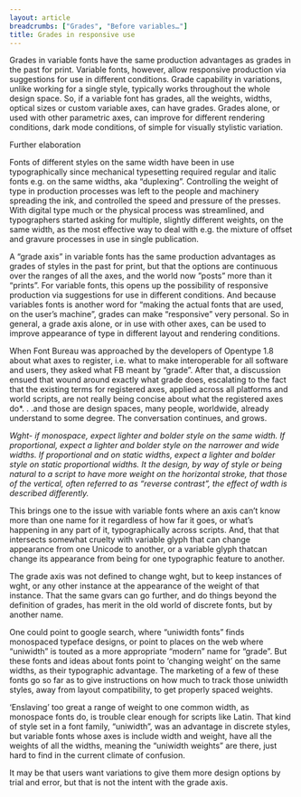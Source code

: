 ```yaml
---
layout: article
breadcrumbs: ["Grades", "Before variables…"]
title: Grades in responsive use
---
```


Grades in variable fonts have the same production advantages as grades in the past for print. Variable fonts, however, allow responsive production via suggestions for use in different conditions. Grade capability in variations, unlike working for a single style, typically works throughout the whole design space. So, if a variable font has grades, all the weights, widths, optical sizes or custom variable axes, can have grades. Grades alone, or used with other parametric axes, can improve for different rendering conditions, dark mode conditions, of simple for visually stylistic variation. 

Further elaboration 

Fonts of different styles on the same width have been in use typographically since mechanical typesetting required regular and italic fonts e.g. on the same widths, aka “duplexing”. Controlling the weight of type in production processes was left to the people and machinery spreading the ink, and controlled the speed and pressure of the presses. With digital type much or the physical process was streamlined, and typographers started asking for multiple, slightly different weights, on the same width, as the most effective way to deal with e.g. the mixture of offset and gravure processes in use in single publication.

A “grade axis” in variable fonts has the same production advantages as grades of styles in the past for print, but that the options are continuous over the ranges of all the axes, and the world now ”posts” more than it “prints”. For variable fonts, this opens up the possibility of responsive production via suggestions for use in different conditions. And because variables fonts is another word for “making the actual fonts that are used, on the user’s machine”, grades can make “responsive” very personal. So in general, a grade axis alone, or in use with other axes, can be used to improve appearance of type in different layout and rendering conditions.

When Font Bureau was approached by the developers of Opentype 1.8 about what axes to register, i.e. what to make interoperable for all software and users, they asked what FB meant by “grade”. After that, a discussion ensued that wound around exactly what grade does, escalating to the fact that the existing terms for registered axes, applied across all platforms and world scripts, are not really being concise about what the registered axes do*. . .and those are design spaces, many people, worldwide, already understand to some degree. The conversation continues, and grows.

*Wght- if monospace, expect lighter and bolder style on the same width. If proportional, expect a lighter and bolder style on the narrower and wide widths. If proportional and on static widths, expect a lighter and bolder style on static proportional widths. It the design, by way of style or being natural to a script to have more weight on the horizontal stroke, that those of the vertical, often referred to as “reverse contrast”, the effect of wdth is described differently.*

This brings one to the issue with variable fonts where an axis can’t know more than one name for it regardless of how far it goes, or what’s happening in any part of it, typographically across scripts. And, that that intersects somewhat cruelty with variable glyph that can change appearance from one Unicode to another, or a variable glyph thatcan change its appearance from being for one typographic feature to another. 
 
The grade axis was not defined to change wght, but to keep instances of wght, or any other instance at the appearance of the weight of that instance. That the same gvars can go further, and do things beyond the definition of grades, has merit in the old world of discrete fonts, but by another name.
 
One could point to google search, where “uniwidth fonts” finds monospaced typeface designs, or point to places on the web where “uniwidth” is touted as a more appropriate “modern” name for “grade”. But these fonts and ideas about fonts point to ‘changing weight’ on the same widths, as their typographic advantage. The marketing of a few of these fonts go so far as to give instructions on how much to track those uniwidth styles, away from layout compatibility, to get properly spaced weights. 
 
‘Enslaving’ too great a range of weight to one common width, as monospace fonts do, is trouble clear enough for scripts like Latin. That kind of style set in a font family, “uniwidth”, was an advantage in discrete styles, but variable fonts whose axes is include width and weight, have all the weights of all the widths, meaning the “uniwidth weights” are there, just hard to find in the current climate of confusion. 
 
It may be that users want variations to give them more design options by trial and error, but that is not the intent with the grade axis.
